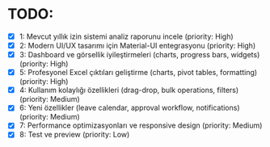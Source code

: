 # TODO:

- [x] 1: Mevcut yıllık izin sistemi analiz raporunu incele (priority: High)
- [x] 2: Modern UI/UX tasarımı için Material-UI entegrasyonu (priority: High)
- [x] 3: Dashboard ve görsellik iyileştirmeleri (charts, progress bars, widgets) (priority: High)
- [x] 5: Profesyonel Excel çıktıları geliştirme (charts, pivot tables, formatting) (priority: High)
- [x] 4: Kullanım kolaylığı özellikleri (drag-drop, bulk operations, filters) (priority: Medium)
- [x] 6: Yeni özellikler (leave calendar, approval workflow, notifications) (priority: Medium)
- [x] 7: Performance optimizasyonları ve responsive design (priority: Medium)
- [x] 8: Test ve preview (priority: Low)
